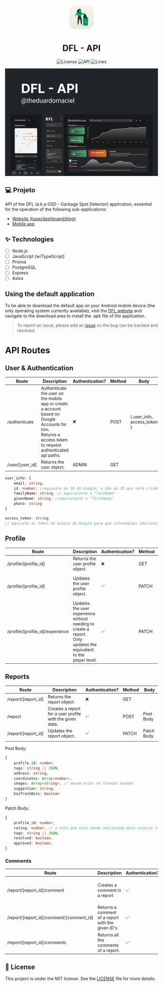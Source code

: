<h1 align="center">
  <img alt="DFL - API" height="80" title="DFL - API" src=".github/app_icon.png" />
</h1>

<h1 align="center">
  DFL - API
</h1>

<p align="center">
  <img alt="License" src="https://img.shields.io/static/v1?label=license&message=MIT&color=346259&labelColor=26413C">
  <img src="https://img.shields.io/static/v1?label=version&message=api&color=346259&labelColor=26413C" alt="API" />
  <img alt="Lines" src="https://img.shields.io/tokei/lines/github/theduardomaciel/dfl-api?color=346259&&labelColor=26413C&label=lines%20of%20code" />
</p>


![cover](.github/cover.png?style=flat)


## 💻 Projeto
API of the DFL (a.k.a GSD - Garbage Spot Detector) application, essential for the operation of the following sub-applications:
* [Website (base/dashboard/blog)](https://github.com/theduardomaciel/dfl-web)
* [Mobile app](https://github.com/theduardomaciel/dfl-mobile)

## ✨ Technologies

-   [ ] Node.js
-   [ ] JavaScript (w/TypeScript)
-   [ ] Prisma
-   [ ] PostgreSQL
-   [ ] Express
-   [ ] Axios

## Using the default application

To be able to download the default app on your Android mobile device (the only operating system currently available), visit the [DFL website](https://dfl.vercel.app) and navigate to the download area to install the .apk file of the application.

> To report an issue, please add an [issue](https://github.com/theduardomaciel/dfl-mobile/issues) so the bug can be tracked and resolved.

# API Routes

## User & Authentication
| Route           | Description                                                                                                                                                 | Authentication? | Method | Body                        |
| --------------- | ----------------------------------------------------------------------------------------------------------------------------------------------------------- | --------------- | ------ | --------------------------- |
| /authenticate   | Authenticate the user on the mobile app or create a account based on Google Accounts for him.<br>Returns a access token to request authenticated api paths. | ❌               | POST   | { user_info, access_token } |
| /user/[user_id] | Returns the user object.                                                                                                                                    | ADMIN           | GET    |

~~~typescript
user_info: { 
    email: string, 
    id: number, //equivale ao ID do Google, e não ao ID que será criado pela API
    familyName: string, // equivalente a "lastName"
    givenName: string, //equivalente a "firstName"
    photo: string 
}
~~~

~~~typescript
access_token: string 
// equivale ao token de acesso do Google para que informações adicionais sejam obtidas (ex.: gênero e data de nascimento)
~~~

## Profile
| Route                            | Description                                                                                                          | Authentication? | Method | Body                                      |
| -------------------------------- | -------------------------------------------------------------------------------------------------------------------- | --------------- | ------ | ----------------------------------------- |
| /profile/[profile_id]            | Returns the user profile object.                                                                                     | ❌               | GET    |
| /profile/[profile_id]            | Updates the user profile object.<br/>                                                                                | ✅               | PATCH  | { username: string, defaultCity: string } |
| /profile/[profile_id]/experience | Updates the user experience without needing to create a report.<br/>Only updates the equivalent to the player level. | ✅               | PATCH  |

## Reports
| Route               | Description                                              | Authentication? | Method | Body       |
| ------------------- | -------------------------------------------------------- | --------------- | ------ | ---------- |
| /report/[report_id] | Returns the report object.                               | ❌               | GET    |
| /report             | Creates a report for a user profile with the given data. | ✅               | POST   | Post Body  |
| /report/[report_id] | Updates the report object.                               | ✅               | PATCH  | Patch Body |
|                     |

Post Body:
~~~typescript
{ 
    profile_id: number,
    tags: string || JSON, 
    address: string, 
    coordinates: Array<number>, 
    images: Array<string>, // devem estar no formato base64 
    suggestion: string, 
    hasTrashBins: boolean 
}
~~~

Patch Body:
~~~typescript
{ 
    profile_id: number, 
    rating: number, // a nota que está sendo adicionada pelo usuário (mobile app)
    tags: string || JSON, 
    resolved: boolean, 
    approved: boolean, 
}
~~~

### Comments
| Route                                    | Description                                       | Authentication? | Method | Body                                    |
| ---------------------------------------- | ------------------------------------------------- | --------------- | ------ | --------------------------------------- |
| /report/[report_id]/comment              | Creates a comment in a report                     | ✅               | POST   | { profile_id: number, content: string } |
| /report/[report_id]/comment/[comment_id] | Returns a comment of a report with the given ID's | ✅               | GET    |
| /report/[report_id]/comments             | Returns all the comments of a report.             | ✅               | GET    |

## 📄 License

This project is under the MIT license. See the [LICENSE](LICENSE) file for more details.

<br />
